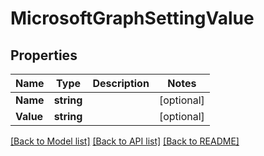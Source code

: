 # MicrosoftGraphSettingValue

## Properties

Name | Type | Description | Notes
------------ | ------------- | ------------- | -------------
**Name** | **string** |  | [optional] 
**Value** | **string** |  | [optional] 

[[Back to Model list]](../README.md#documentation-for-models) [[Back to API list]](../README.md#documentation-for-api-endpoints) [[Back to README]](../README.md)


